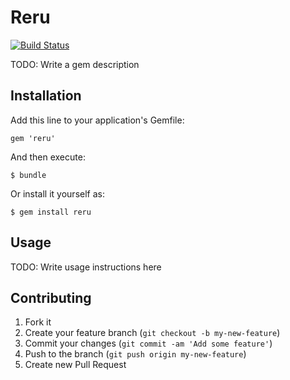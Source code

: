 # Reru

[![Build Status](https://travis-ci.org/eploko/reru.png?branch=master)](https://travis-ci.org/eploko/reru)

TODO: Write a gem description

## Installation

Add this line to your application's Gemfile:

    gem 'reru'

And then execute:

    $ bundle

Or install it yourself as:

    $ gem install reru

## Usage

TODO: Write usage instructions here

## Contributing

1. Fork it
2. Create your feature branch (`git checkout -b my-new-feature`)
3. Commit your changes (`git commit -am 'Add some feature'`)
4. Push to the branch (`git push origin my-new-feature`)
5. Create new Pull Request

